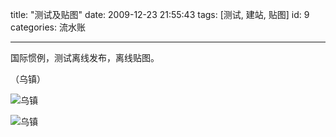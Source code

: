title: "测试及贴图"
date: 2009-12-23 21:55:43
tags: [测试, 建站, 贴图]
id: 9
categories: 流水账

---

国际惯例，测试离线发布，离线贴图。

<!--more-->

（乌镇）

![乌镇](http://static.catxn.zongbutech.com/images/wuzhen_01.jpg-o)

![乌镇](http://static.catxn.zongbutech.com/images/wuzhen_02.jpg-o)